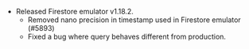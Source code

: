 - Released Firestore emulator v1.18.2. 
  - Removed nano precision in timestamp used in Firestore emulator (#5893)
  - Fixed a bug where query behaves different from production.
